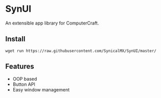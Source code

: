 # SynUI

An extensible app library for ComputerCraft.

## Install

`wget run https://raw.githubusercontent.com/SynicalMX/SynUI/master/`

## Features

* OOP based
* Button API
* Easy window management